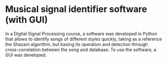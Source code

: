 # Musical signal identifier software (with GUI)

In a Digital Signal Processing course, a software was developed in Python that allows to identify songs of different styles quickly, taking as a reference the Shazam algorithm, but basing its operation and detection through cross-correlation between the song and database. To use the software, a GUI was developed.
